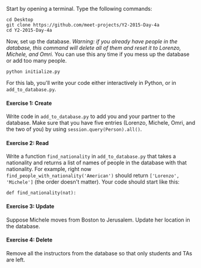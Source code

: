 Start by opening a terminal. Type the following commands:

    cd Desktop
    git clone https://github.com/meet-projects/Y2-2015-Day-4a
    cd Y2-2015-Day-4a

Now, set up the database. *Warning: if you already have people in the
database, this command will delete all of them and reset it to Lorenzo,
Michele, and Omri.* You can use this any time if you mess up the database or
add too many people.

    python initialize.py

For this lab, you'll write your code either interactively in Python,
or in `add_to_database.py`.

#### Exercise 1: Create
Write code in `add_to_database.py` to add you and your partner to the database.
Make sure that you have five entries (Lorenzo, Michele, Omri, and the two of
you) by using `session.query(Person).all()`.

#### Exercise 2: Read
Write a function `find_nationality` in `add_to_database.py` that takes a nationality
and returns a list of names of people in the database with that nationality.
For example, right now `find_people_with_nationality('American')` should
return `['Lorenzo', 'Michele']` (the order doesn't matter). Your code should
start like this:

    def find_nationality(nat):

#### Exercise 3: Update
Suppose Michele moves from Boston to Jerusalem. Update her location in the
database.

#### Exercise 4: Delete
Remove all the instructors from the database so that only students and TAs
are left.

